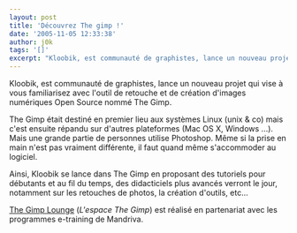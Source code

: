 ```yaml
---
layout: post
title: 'Découvrez The gimp !'
date: '2005-11-05 12:33:38'
author: j0k
tags: '[]'
excerpt: "Kloobik, est communauté de graphistes, lance un nouveau projet qui vise à vous familiarisez avec l'outil de retouche et de création d'images numériques Open Source nommé The Gimp.     \nThe Gimp était destiné en premier lieu aux systèmes Linux (unix &amp; co) mais c'est ensuite répandu sur d'autres plateformes (Mac OS X, Windows ...). Mais une grande partie de      …"
---
```


Kloobik, est communauté de graphistes, lance un nouveau projet qui vise à vous familiarisez avec l'outil de retouche et de création d'images numériques Open Source nommé The Gimp.

The Gimp était destiné en premier lieu aux systèmes Linux (unix &amp; co) mais c'est ensuite répandu sur d'autres plateformes (Mac OS X, Windows ...). Mais une grande partie de personnes utilise Photoshop. Même si la prise en main n'est pas vraiment différente, il faut quand même s'accommoder au logiciel.

Ainsi, Kloobik se lance dans The Gimp en proposant des tutoriels pour débutants et au fil du temps, des didacticiels plus avancés verront le jour, notamment sur les retouches de photos, la création d'outils, etc...

[The Gimp Lounge](http://gimp.kloobik.org/) (*L'espace The Gimp*) est réalisé en partenariat avec les programmes e-training de Mandriva.
